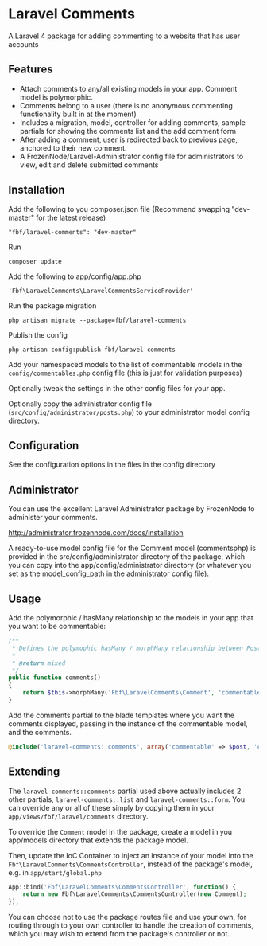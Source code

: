 Laravel Comments
================

A Laravel 4 package for adding commenting to a website that has user accounts

## Features

* Attach comments to any/all existing models in your app. Comment model is polymorphic.
* Comments belong to a user (there is no anonymous commenting functionality built in at the moment)
* Includes a migration, model, controller for adding comments, sample partials for showing the comments list and the add comment form
* After adding a comment, user is redirected back to previous page, anchored to their new comment.
* A FrozenNode/Laravel-Administrator config file for administrators to view, edit and delete submitted comments

## Installation

Add the following to you composer.json file (Recommend swapping "dev-master" for the latest release)

    "fbf/laravel-comments": "dev-master"

Run

    composer update

Add the following to app/config/app.php

    'Fbf\LaravelComments\LaravelCommentsServiceProvider'

Run the package migration

    php artisan migrate --package=fbf/laravel-comments

Publish the config

    php artisan config:publish fbf/laravel-comments

Add your namespaced models to the list of commentable models in the `config/commentables.php` config file (this is just for validation purposes)

Optionally tweak the settings in the other config files for your app.

Optionally copy the administrator config file (`src/config/administrator/posts.php`) to your administrator model config directory.

## Configuration

See the configuration options in the files in the config directory

## Administrator

You can use the excellent Laravel Administrator package by FrozenNode to administer your comments.

http://administrator.frozennode.com/docs/installation

A ready-to-use model config file for the Comment model (commentsphp) is provided in the src/config/administrator directory of the package, which you can copy into the app/config/administrator directory (or whatever you set as the model_config_path in the administrator config file).

## Usage

Add the polymorphic / hasMany relationship to the models in your app that you want to be commentable:

```php
/**
 * Defines the polymophic hasMany / morphMany relationship between Post and Comment
 *
 * @return mixed
 */
public function comments()
{
    return $this->morphMany('Fbf\LaravelComments\Comment', 'commentable');
}
```

Add the comments partial to the blade templates where you want the comments displayed, passing in the instance of the
 commentable model, and the comments.

```php
@include('laravel-comments::comments', array('commentable' => $post, 'comments' => $post->comments))
```

## Extending

The `laravel-comments::comments` partial used above actually includes 2 other partials, `laravel-comments::list` and
 `laravel-comments::form`. You can override any or all of these simply by copying them in your `app/views/fbf/laravel/comments`
 directory.

To override the `Comment` model in the package, create a model in you app/models directory that extends the package model.

Then, update the IoC Container to inject an instance of your model into the `Fbf\LaravelComments\CommentsController`,
instead of the package's model, e.g. in `app/start/global.php`

```php
App::bind('Fbf\LaravelComments\CommentsController', function() {
    return new Fbf\LaravelComments\CommentsController(new Comment);
});
```

You can choose not to use the package routes file and use your own, for routing through to your own controller to handle
 the creation of comments, which you may wish to extend from the package's controller or not.